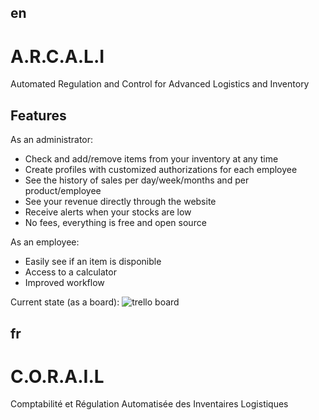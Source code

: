 ## en
# A.R.C.A.L.I
Automated Regulation and Control for Advanced Logistics and Inventory

## Features
As an administrator:
- Check and add/remove items from your inventory at any time
- Create profiles with customized authorizations for each employee
- See the history of sales per day/week/months and per product/employee
- See your revenue directly through the website
- Receive alerts when your stocks are low
- No fees, everything is free and open source

As an employee:
- Easily see if an item is disponible
- Access to a calculator
- Improved workflow

Current state (as a board):
<img src="https://i.imgur.com/44snEkD.png" alt="trello board">

## fr
# C.O.R.A.I.L
 Comptabilité et Régulation Automatisée des Inventaires Logistiques
